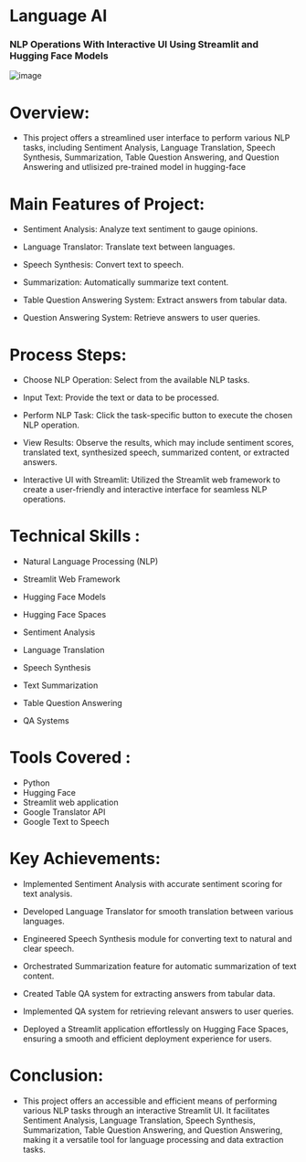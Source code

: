 # Language AI

  ### NLP Operations With Interactive UI Using Streamlit and Hugging Face Models

![image](https://github.com/praveendecode/Textwiz/assets/95226524/916abc3d-f61c-4a3c-a04c-a6ab7c3db7ef) 


# Overview:
- This project offers a streamlined user interface to perform various NLP tasks, including Sentiment Analysis, Language Translation, Speech Synthesis, Summarization, Table Question Answering, and Question Answering and utlisized pre-trained model in hugging-face

# Main Features of Project:

  - Sentiment Analysis: Analyze text sentiment to gauge opinions. 
    
  - Language Translator: Translate text between languages.
    
  - Speech Synthesis: Convert text to speech.
    
  - Summarization: Automatically summarize text content.
    
  - Table Question Answering System: Extract answers from tabular data.
    
  - Question Answering System: Retrieve answers to user queries.

# Process Steps:

  - Choose NLP Operation:
        Select from the available NLP tasks.

  - Input Text:
        Provide the text or data to be processed.

  - Perform NLP Task:
        Click the task-specific button to execute the chosen NLP operation.

  - View Results:
        Observe the results, which may include sentiment scores, translated text, synthesized speech, summarized content, or extracted answers.

  - Interactive UI with Streamlit:
        Utilized the Streamlit web framework to create a user-friendly and interactive interface for seamless NLP operations.


# Technical Skills :

  - Natural Language Processing (NLP)
    
  - Streamlit Web Framework
    
  - Hugging Face Models

  - Hugging Face Spaces
  
  - Sentiment Analysis
    
  - Language Translation
    
  - Speech Synthesis
    
  - Text Summarization
    
  - Table Question Answering
    
  - QA Systems

# Tools Covered :

  - Python
  - Hugging Face
  - Streamlit web application
  - Google Translator API
  - Google Text to Speech

# Key Achievements:

  - Implemented Sentiment Analysis with accurate sentiment scoring for text analysis.
    
  - Developed Language Translator for smooth translation between various languages.
    
  - Engineered Speech Synthesis module for converting text to natural and clear speech.
    
  - Orchestrated Summarization feature for automatic summarization of text content.
    
  - Created Table QA system for extracting answers from tabular data.

  - Implemented QA system for retrieving relevant answers to user queries.

  - Deployed a Streamlit application effortlessly on Hugging Face Spaces, ensuring a smooth and efficient deployment experience for users.

# Conclusion:
- This project offers an accessible and efficient means of performing various NLP tasks through an interactive Streamlit UI. It facilitates Sentiment Analysis, Language Translation, Speech Synthesis, Summarization, Table Question Answering, and Question 
Answering, making it a versatile tool for language processing and data extraction tasks.


